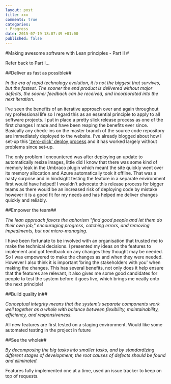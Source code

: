 ```yaml
---
layout: post
title: xxx
comments: true
categories: 
- Progress
date: 2015-07-19 18:07:49 +01:00
published: false
---
```


#Making awesome software with Lean principles - Part II #

Refer back to Part I...

##Deliver as fast as possible##

*In the era of rapid technology evolution, it is not the biggest that survives, but the fastest. The sooner the end product is delivered without major defects, the sooner feedback can be received, and incorporated into the next iteration.*

I've seen the benefits of an iterative approach over and again throughout my professional life so I regard this as an essential principle to apply to all software projects. I put in place a pretty slick release process as one of the first changes I made and have been reaping the benefits ever since. Basically any check-ins on the master branch of the source code repository are immediately deployed to the website. I've already blogged about how I set-up this ['zero-click' deploy process](http://bakingwebsites.co.uk/2014/07/02/automated-azure-deployments/) and it has worked largely without problems since set-up. 

The only problem I encountered was after deploying an update to automatically resize images, little did I know that there was some kind of memory leak in the Umbraco plugin which meant the site quickly went over its memory allocation and Azure automatically took it offline. That was a nasty surprise and in hindsight testing the feature in a separate environment first would have helped! I wouldn't advocate this release process for bigger teams as there would be an increased risk of deploying code by mistake however it is a good fit for my needs and has helped me deliver changes quickly and reliably.

##Empower the team##
      
*The lean approach favors the aphorism "find good people and let them do their own job," encouraging progress, catching errors, and removing impediments, but not micro-managing.*

I have been fortunate to be involved with an organisation that trusted me to make the technical decisions. I presented my ideas on the features to implement and got feedback on any changes they thought may be needed. So I was empowered to make the changes as and when they were needed. However I also think it is important 'bring the stakeholders with you' when making the changes. This has several benefits, not only does it help ensure that the features are relevant, it also gives me some good candidates for people to test the system before it goes live, which brings me neatly onto the next principle!

##Build quality in##

*Conceptual integrity means that the system’s separate components work well together as a whole with balance between flexibility, maintainability, efficiency, and responsiveness.*

All new features are first tested on a staging environment. Would like some automated testing in the project in future

##See the whole##

*By decomposing the big tasks into smaller tasks, and by standardizing different stages of development, the root causes of defects should be found and eliminated.*

Features fully implemented one at a time, used an issue tracker to keep on top of requests.



